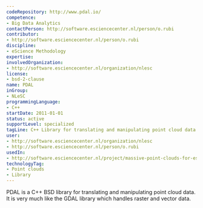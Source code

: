 ```yaml
---
codeRepository: http://www.pdal.io/
competence:
- Big Data Analytics
contactPerson: http://software.esciencecenter.nl/person/o.rubi
contributor:
- http://software.esciencecenter.nl/person/o.rubi
discipline:
- eScience Methodology
expertise:
involvedOrganization:
- http://software.esciencecenter.nl/organization/nlesc
license:
- bsd-2-clause
name: PDAL
inGroup:
- NLeSC
programmingLanguage:
- C++
startDate: 2011-01-01
status: active
supportLevel: specialized
tagLine: C++ Library for translating and manipulating point cloud data.
user:
- http://software.esciencecenter.nl/organization/nlesc
- http://software.esciencecenter.nl/person/o.rubi
usedIn:
- http://software.esciencecenter.nl/project/massive-point-clouds-for-esciences
technologyTag:
- Point clouds
- Library
---
```

PDAL is a C++ BSD library for translating and manipulating point cloud data. It is very much like the GDAL library which handles raster and vector data. 
